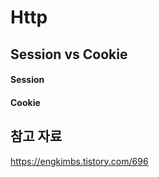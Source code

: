 # Http

## Session vs Cookie

#### Session 

#### Cookie

## 참고 자료
https://engkimbs.tistory.com/696

